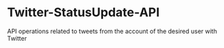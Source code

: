 # Twitter-StatusUpdate-API
API operations related to tweets from the account of the desired user with Twitter
